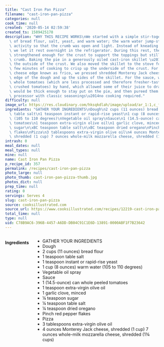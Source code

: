```yaml
---
title: "Cast Iron Pan Pizza"
filename: "cast-iron-pan-pizza"
categories: null
cook_time: null
created: '2020-05-14 02:59:38'
created_ts: 1589425178
description: "WHY THIS RECIPE WORKS\nWe started with a simple stir-together dough\
  \ of bread flour, salt, yeast, and warm water; the warm water jump-started yeast\
  \ activity so that the crumb was open and light. Instead of kneading the dough,\
  \ we let it rest overnight in the refrigerator. During this rest, the dough's gluten\
  \ strengthened enough for the crust to support the toppings but still have a tender\
  \ crumb. Baking the pie in a generously oiled cast-iron skillet \u201Cfried\u201D\
  \ the outside of the crust. We also moved the skillet to the stove for the last\
  \ few minutes of cooking to crisp up the underside of the crust. For the crispy\
  \ cheese edge known as frico, we pressed shredded Monterey Jack cheese around the\
  \ edge of the dough and up the sides of the skillet. For the sauce, we crushed canned\
  \ whole tomatoes (which are less processed and therefore fresher-tasting than commercial\
  \ crushed tomatoes) by hand, which allowed some of their juice to drain so the sauce\
  \ would be thick enough to stay put on the pie, and then pureed them in the food\
  \ processor with classic seasonings\u2014no cooking required."
difficulty: null
image_url: https://res.cloudinary.com/hksqkdlah/image/upload/ar_1:1,c_fill,dpr_2.0,f_auto,fl_lossy.progressive.strip_profile,g_faces:auto,q_auto:low,w_344/SFS_cast_iron_pan_pizza_056_1_twzoux
ingredients: "GATHER YOUR INGREDIENTS\nDough\n2 cups (11 ounces) bread flour\n1 teaspoon\
  \ table salt\n1 teaspoon instant or rapid-rise yeast\n1 cup (8 ounces) warm water\
  \ (105 to 110 degrees)\nVegetable oil spray\nSauce\n1 (14.5-ounce) can whole peeled\
  \ tomatoes\n1 teaspoon extra-virgin olive oil\n1 garlic clove, minced\n\xBC teaspoon\
  \ sugar\n\xBC teaspoon table salt\n\xBC teaspoon dried oregano\nPinch red pepper\
  \ flakes\nPizza\n3 tablespoons extra-virgin olive oil\n4 ounces Monterey Jack cheese,\
  \ shredded (1 cup) 7 ounces whole-milk mozzarella cheese, shredded (1\xBE cups)"
intrash: 0
meal_dates: null
meal_types: null
mine: null
name: Cast Iron Pan Pizza
p_recipe_id: 357
permalink: /recipes/cast-iron-pan-pizza
photo_large: null
photo_thumb: cast-iron-pan-pizza-thumb.jpg
photos_dict: null
prep_time: null
rating: 0
servings: Serves 4
slug: cast-iron-pan-pizza
source: cooksillustrated.com
source_url: https://www.cooksillustrated.com/recipes/12219-cast-iron-pan-pizza
total_time: null
type: null
uid: C78B9AC6-396B-4457-A6DD-DB04C91C1E6D-13891-0000ABF1F7B23642
---
```

<div class="large-8 medium-7 columns" id="writeup">	</div><!-- #writeup -->
</div><!-- #row-one -->
<div class="row" id="row-two">	<div class="medium-4 small-5 columns" id="ingredients"><h4>Ingredients</h4><div class="box box-ingredients content"><ul>
<li>GATHER YOUR INGREDIENTS</li>
<li>Dough</li>
<li>2 cups (11 ounces) bread flour</li>
<li>1 teaspoon table salt</li>
<li>1 teaspoon instant or rapid-rise yeast</li>
<li>1 cup (8 ounces) warm water (105 to 110 degrees)</li>
<li>Vegetable oil spray</li>
<li>Sauce</li>
<li>1 (14.5-ounce) can whole peeled tomatoes</li>
<li>1 teaspoon extra-virgin olive oil</li>
<li>1 garlic clove, minced</li>
<li>¼ teaspoon sugar</li>
<li>¼ teaspoon table salt</li>
<li>¼ teaspoon dried oregano</li>
<li>Pinch red pepper flakes</li>
<li>Pizza</li>
<li>3 tablespoons extra-virgin olive oil</li>
<li>4 ounces Monterey Jack cheese, shredded (1 cup) 7 ounces whole-milk mozzarella cheese, shredded (1¾ cups)</li>
</ul>
</div>	</div>	<div class="medium-6 small-7 columns" id="directions">	</div>